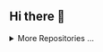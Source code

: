 ## Hi there 👋

<!--START_LAST_REPO-->

<!--END_LAST_REPO-->

<details>
<summary>More Repositories ...</summary>

<!--START_TABLE_REPOS-->

<!--END_TABLE_REPOS-->

</details>

<!--
**LongKot/LongKot** is a ✨ _special_ ✨ repository because its `README.md` (this file) appears on your GitHub profile.

Here are some ideas to get you started:

- 🔭 I’m currently working on ...
- 🌱 I’m currently learning ...
- 👯 I’m looking to collaborate on ...
- 🤔 I’m looking for help with ...
- 💬 Ask me about ...
- 📫 How to reach me: ...
- 😄 Pronouns: ...
- ⚡ Fun fact: ...
-->
